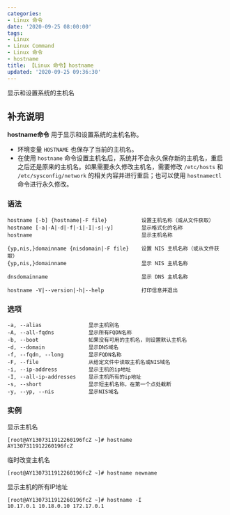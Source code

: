 ```yaml
---
categories:
- Linux 命令
date: '2020-09-25 08:00:00'
tags:
- Linux
- Linux Command
- Linux 命令
- hostname
title: 【Linux 命令】hostname
updated: '2020-09-25 09:36:30'
---
```


显示和设置系统的主机名

## 补充说明

**hostname命令** 
用于显示和设置系统的主机名称。

- 环境变量 `HOSTNAME` 也保存了当前的主机名。
- 在使用 `hostname` 命令设置主机名后，系统并不会永久保存新的主机名，重启之后还是原来的主机名。如果需要永久修改主机名，需要修改 `/etc/hosts` 和 `/etc/sysconfig/network` 的相关内容并进行重启；也可以使用 `hostnamectl` 命令进行永久修改。

### 语法

```shell
hostname [-b] {hostname|-F file}           设置主机名称（或从文件获取）
hostname [-a|-A|-d|-f|-i|-I|-s|-y]         显示格式化的名称
hostname                                   显示主机名称

{yp,nis,}domainname {nisdomain|-F file}    设置 NIS 主机名称（或从文件获取）
{yp,nis,}domainname                        显示 NIS 主机名称

dnsdomainname                              显示 DNS 主机名称

hostname -V|--version|-h|--help            打印信息并退出
```

### 选项

```shell
-a, --alias               显示主机别名
-A, --all-fqdns           显示所有FQDN名称
-b, --boot                如果没有可用的主机名，则设置默认主机名
-d, --domain              显示DNS域名
-f, --fqdn, --long        显示FQDN名称
-F, --file                从给定文件中读取主机名或NIS域名
-i, --ip-address          显示主机的ip地址
-I, --all-ip-addresses    显示主机所有的ip地址
-s, --short               显示短主机名称，在第一个点处截断
-y, --yp, --nis           显示NIS域名
```

### 实例

显示主机名
```shell
[root@AY1307311912260196fcZ ~]# hostname
AY1307311912260196fcZ
```

临时改变主机名
```shell
[root@AY1307311912260196fcZ ~]# hostname newname
```

显示主机的所有IP地址
```shell
[root@AY1307311912260196fcZ ~]# hostname -I
10.17.0.1 10.18.0.10 172.17.0.1
```


